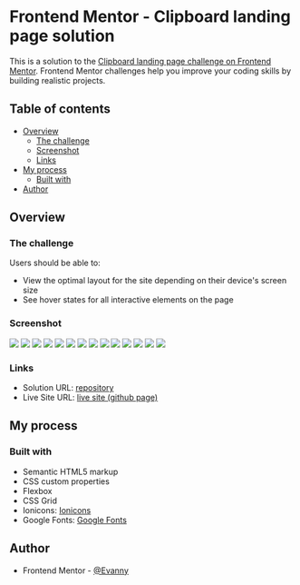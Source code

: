 # Frontend Mentor - Clipboard landing page solution

This is a solution to the [Clipboard landing page challenge on Frontend Mentor](https://www.frontendmentor.io/challenges/clipboard-landing-page-5cc9bccd6c4c91111378ecb9). Frontend Mentor challenges help you improve your coding skills by building realistic projects.

## Table of contents

- [Overview](#overview)
  - [The challenge](#the-challenge)
  - [Screenshot](#screenshot)
  - [Links](#links)
- [My process](#my-process)
  - [Built with](#built-with)
- [Author](#author)

## Overview

### The challenge

Users should be able to:

- View the optimal layout for the site depending on their device's screen size
- See hover states for all interactive elements on the page

### Screenshot

![](./screenshots-solutions/screenshot1-desktop-solution.PNG)
![](./screenshots-solutions/screenshot2-desktop-solution.PNG)
![](./screenshots-solutions/screenshot3-desktop-solution.PNG)
![](./screenshots-solutions/screenshot4-desktop-solution.PNG)
![](./screenshots-solutions/screenshot5-desktop-solution.PNG)
![](./screenshots-solutions/screenshot1-mobile-solution.PNG)
![](./screenshots-solutions/screenshot2-mobile-solution.PNG)
![](./screenshots-solutions/screenshot3-mobile-solution.PNG)
![](./screenshots-solutions/screenshot4-mobile-solution.PNG)
![](./screenshots-solutions/screenshot5-mobile-solution.PNG)
![](./screenshots-solutions/screenshot6-mobile-solution.PNG)
![](./screenshots-solutions/screenshot7-mobile-solution.PNG)
![](./screenshots-solutions/screenshot8-mobile-solution.PNG)
![](./screenshots-solutions/screenshot9-mobile-solution.PNG)

### Links

- Solution URL: [repository](https://github.com/EdisonPadilla/Clipboard-landing-page.git)
- Live Site URL: [live site (github page)](https://your-live-site-url.com)

## My process

### Built with

- Semantic HTML5 markup
- CSS custom properties
- Flexbox
- CSS Grid
- Ionicons: [Ionicons](https://ionicons.com/)
- Google Fonts: [Google Fonts](https://fonts.google.com/)

## Author

-  Frontend Mentor - [@Evanny](https://www.frontendmentor.io/profile/Evanny)
